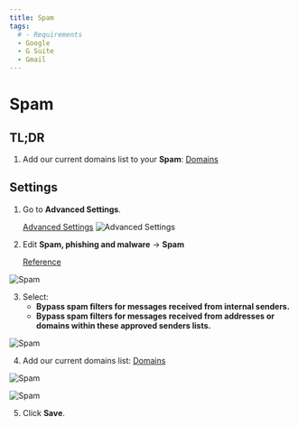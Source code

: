 ```yaml
---
title: Spam
tags:
  # - Requirements
  - Google
  - G Suite
  - Gmail
---
```

# Spam

## TL;DR

1. Add our current domains list to your **Spam**: [Domains](../domains.html#separated-by-spaces)

## Settings

1. Go to **Advanced Settings**.

   [Advanced Settings](https://admin.google.com/AdminHome#ServiceSettings/service=email&subtab=filters)
![Advanced Settings](https://cdn.phishx.io/phishx-docs/images/google_admin_05.webp)

2. Edit **Spam, phishing and malware** -> **Spam**

   [Reference](https://support.google.com/a/answer/2368132)

![Spam](https://cdn.phishx.io/phishx-docs/images/google_admin_07.webp)

3. Select:
   * **Bypass spam filters for messages received from internal senders.**
   * **Bypass spam filters for messages received from addresses or domains within these approved senders lists.**

![Spam](https://cdn.phishx.io/phishx-docs/images/google_admin_08.webp)

4. Add our current domains list: [Domains](../domains.html#separated-by-spaces)

![Spam](https://cdn.phishx.io/phishx-docs/images/google_admin_09.webp)

![Spam](https://cdn.phishx.io/phishx-docs/images/google_admin_10.webp)

5. Click **Save**.
